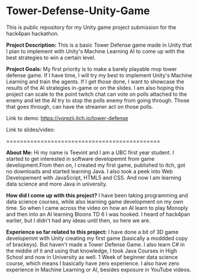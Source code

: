 # Tower-Defense-Unity-Game

 This is public repository for my Unity game project submission for the hack4pan hackathon.

**Project Description:** This is a basic Tower Defense game made in Unity that I plan to implement with Unity's Machine Learning AI to come up with the best strategies to win a certain level.

**Project Goals:** My first priority is to make a barely playable mvp tower defense game. If I have time, I will try my best to implement Unity's Machine Learning and train the agents. If I get those done, I want to showcase the results of the AI strategies in-game or on the slides. I am also hoping this project can scale to the point twitch chat can vote on polls attached to the enemy and let the AI try to stop the polls enemy from going through. Those that goes through, can have the streamer act on those polls. 

Link to demo: https://vorezii.itch.io/tower-defense

Link to slides/video: 

=============================================

**About Me:** <b> </b>
Hi my name is Teevint and I am a UBC first year student. I started to get interested in software developemnt from game development.From then on, I created my first game, published to itch, got no downloads and started learning Java. I also took a peek into Web Developement with JavaScript, HTML5 and CSS. And now I am learning data science and more Java in university.  

**How did I come up with this project?**  <b> </b>
I have been taking programming and data science courses, while also learning game development on my own time. So when I came across the video on how an AI learn to play Monoply and then into an AI learning Bloons TD 6 I was hooked. I heard of hack4pan earlier, but I didn't had any ideas until then, so here we are. 

**Experience so far related to this project:**  <b> </b>
I have done a bit of 3D game developemnt with Unity creating my first game (basically a moddded copy of brackeys).
But haven't made a Tower Defense Game. 
I also learn C# in the middle of it and using that knowledge, I took Java Courses in High School and now in University as well. 
1 Week of beginner data science course, which means I basically have zero experience.
I also have zero experience in Machine Learning or AI, besides exposure in YouTube videos. 
